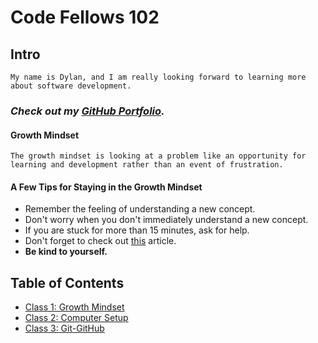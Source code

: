 # Code Fellows 102

## Intro

    My name is Dylan, and I am really looking forward to learning more about software development. 

### ***Check out my [GitHub Portfolio](https://github.com/GetUllrichorDieTrying).***

#### Growth Mindset

    The growth mindset is looking at a problem like an opportunity for learning and development rather than an event of frustration. 

#### A Few Tips for Staying in the Growth Mindset

- Remember the feeling of understanding a new concept.
- Don't worry when you don't immediately understand a new concept.
- If you are stuck for more than 15 minutes, ask for help.
- Don't forget to check out [this](https://www.atlassian.com/blog/inside-atlassian/growth-mindset) article.
- **Be kind to yourself.**

## Table of Contents

- [Class 1: Growth Mindset](https://getullrichordietrying.github.io/reading-notes/class1)
- [Class 2: Computer Setup](https://getullrichordietrying.github.io/reading-notes/class2)
- [Class 3: Git-GitHub](https://getullrichordietrying.github.io/reading-notes/class3)
